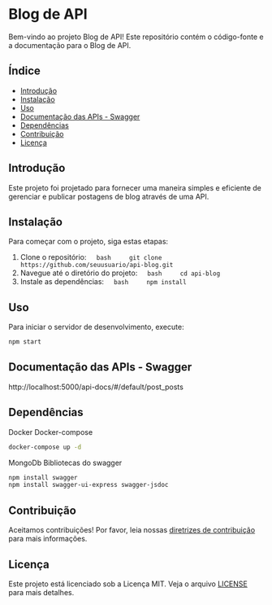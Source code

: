# Blog de API

Bem-vindo ao projeto Blog de API! Este repositório contém o código-fonte e a documentação para o Blog de API.

## Índice

- [Introdução](#introdução)
- [Instalação](#instalação)
- [Uso](#uso)
- [Documentação das APIs - Swagger](#documentação-das-apis---swagger)
- [Dependências](#dependências)
- [Contribuição](#contribuição)
- [Licença](#licença)

## Introdução

Este projeto foi projetado para fornecer uma maneira simples e eficiente de gerenciar e publicar postagens de blog através de uma API.

## Instalação

Para começar com o projeto, siga estas etapas:

1. Clone o repositório:
    ```bash
    git clone https://github.com/seuusuario/api-blog.git
    ```
2. Navegue até o diretório do projeto:
    ```bash
    cd api-blog
    ```
3. Instale as dependências:
    ```bash
    npm install
    ```

## Uso

Para iniciar o servidor de desenvolvimento, execute:
```bash
npm start
```

## Documentação das APIs - Swagger
http://localhost:5000/api-docs/#/default/post_posts

## Dependências
Docker
Docker-compose
```bash
docker-compose up -d
```
MongoDb
Bibliotecas do swagger
```bash
npm install swagger
npm install swagger-ui-express swagger-jsdoc
```

## Contribuição

Aceitamos contribuições! Por favor, leia nossas [diretrizes de contribuição](CONTRIBUTING.md) para mais informações.

## Licença

Este projeto está licenciado sob a Licença MIT. Veja o arquivo [LICENSE](LICENSE) para mais detalhes.